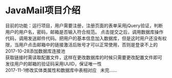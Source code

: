 # JavaMail项目介绍
目前的功能：运行项目，用户需要注册，注册页面的表单采用jQuery验证，判断用户的用户名，密码，邮箱是否输入符合规范。
点击提交之后，调用数据库操作代码，调用发送邮件代码。把用户的基本信息加入数据库，但是这时用户还没有权限，当用户点击邮箱中的链接激活后账号才可以正常使用，否则是登录不上的  
2017-10-28添加数据库连接池  
获取链接时需读取配置文件，这样在更改数据库的时候只需要更改配置文件即可  
发往用户的邮箱的验证码采用UUID，保证唯一性  
2017-11-1修改实体类属性和数据库中表相对应  
未完……
